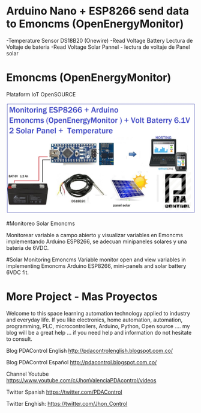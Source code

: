 # Arduino Nano + ESP8266 send data  to Emoncms (OpenEnergyMonitor)
 -Temperature Sensor DS18B20 (Onewire) 
 -Read Voltage Battery   Lectura de Voltaje de bateria
 -Read Voltage Solar Pannel - lectura de voltaje de Panel solar
 
# Emoncms (OpenEnergyMonitor) 
Plataform IoT OpenSOURCE 

![Portada](https://github.com/JhonControl/Arduino_ESP8266_DS18B20_-Emoncms_-Solar-/blob/master/SERVER%20WEB%20ESP8266%20%2B%20OEM%20VOTL%20PANEL.jpg)

#Monitoreo Solar Emoncms

Monitorear variable a campo abierto y visualizar variables en Emoncms implementando  Arduino ESP8266, 
se adecuan minipaneles solares y una bateria de 6VDC.

#Solar Monitoring Emoncms
Variable monitor open and view variables in implementing Emoncms Arduino ESP8266,
mini-panels and solar battery 6VDC fit.

# More Project - Mas Proyectos

Welcome to this space learning automation technology applied to industry and  everyday life.
If you like electronics, home automation, automation, programming, PLC, microcontrollers, 
Arduino, Python, Open source .... my blog will be a great help ... 
if you need help and information do not hesitate to consult.

Blog PDAControl English   http://pdacontrolenglish.blogspot.com.co/   

Blog PDAControl Español   http://pdacontrol.blogspot.com.co/

Channel  Youtube          https://www.youtube.com/c/JhonValenciaPDAcontrol/videos  
  
Twitter Spanish           https://twitter.com/PDAControl

Twitter Enghish:          https://twitter.com/Jhon_Control
